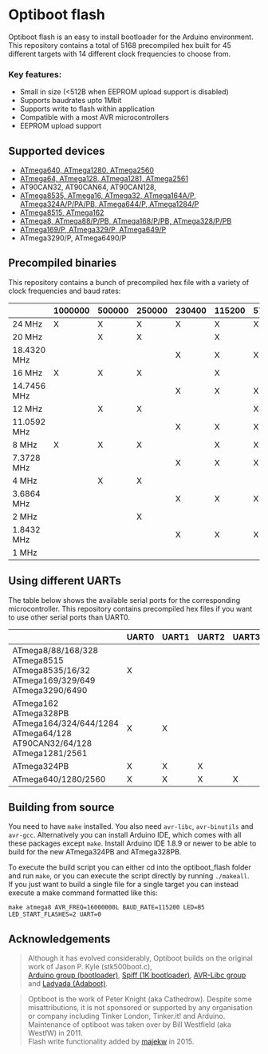 # Optiboot flash
Optiboot flash is an easy to install bootloader for the Arduino environment. 
This repository contains a total of 5168 precompiled hex built for 45 different targets with 14 different clock frequencies to choose from.


### Key features:
* Small in size (<512B when EEPROM upload support is disabled)
* Supports baudrates upto 1Mbit
* Supports write to flash within application
* Compatible with a most AVR microcontrollers
* EEPROM upload support 


## Supported devices
* [ATmega640, ATmega1280, ATmega2560](https://github.com/MCUdude/MegaCore)
* [ATmega64, ATmega128, ATmega1281, ATmega2561](https://github.com/MCUdude/MegaCore)
* AT90CAN32, AT90CAN64, AT90CAN128,
* [ATmega8535, ATmega16, ATmega32, ATmega164A/P, ATmega324A/P/PA/PB, ATmega644/P, ATmega1284/P](https://github.com/MCUdude/MightyCore)
* [ATmega8515, ATmega162](https://github.com/MCUdude/MajorCore)
* [ATmega8, ATmega88/P/PB, ATmega168/P/PB, ATmega328/P/PB](https://github.com/MCUdude/MiniCore)
* [ATmega169/P, ATmega329/P, ATmega649/P](https://github.com/MCUdude/ButterflyCore)
* ATmega3290/P, ATmega6490/P


## Precompiled binaries
This repository contains a bunch of precompiled hex file with a variety of clock frequencies and baud rates:

|             | 1000000 | 500000 | 250000 | 230400 | 115200 | 57600 | 38400 | 19200 | 9600 |
|-------------|---------|--------|--------|--------|--------|-------|-------|-------|------|
| 24 MHz      |  X      |  X     |  X     |  X     |  X     |  X    |  X    |  X    |      |
| 20 MHz      |         |  X     |  X     |        |  X     |       |       |  X    |      |
| 18.4320 MHz |         |        |        |  X     |  X     |  X    |  X    |  X    |  X   |
| 16 MHz      |  X      |  X     |  X     |        |  X     |       |  X    |  X    |  X   |
| 14.7456 MHz |         |        |        |  X     |  X     |  X    |  X    |  X    |  X   | 
| 12 MHz      |         |  X     |  X     |        |        |  X    |       |  X    |  X   |
| 11.0592 MHz |         |        |        |  X     |  X     |  X    |  X    |  X    |  X   | 
| 8 MHz       |  X      |  X     |  X     |        |  X     |  X    |  X    |  X    |  X   |
| 7.3728 MHz  |         |        |        |  X     |  X     |  X    |  X    |  X    |  X   | 
| 4 MHz       |         |  X     |  X     |        |        |       |       |  X    |  X   |
| 3.6864 MHz  |         |        |        |  X     |  X     |  X    |  X    |  X    |  X   | 
| 2 MHz       |         |        |  X     |        |        |       |       |  X    |  X   |
| 1.8432 MHz  |         |        |        |  X     |  X     |  X    |  X    |  X    |  X   | 
| 1 MHz       |         |        |        |        |        |       |       |       |  X   | 


## Using different UARTs
The table below shows the available serial ports for the corresponding microcontroller. This repository contains precompiled hex files if you want to use other serial ports than UART0.

|                                                                                                                          | UART0 | UART1 | UART2 | UART3 |
|--------------------------------------------------------------------------------------------------------------------------|-------|-------|-------|-------|
| ATmega8/88/168/328 <br/> ATmega8515 <br/> ATmega8535/16/32  <br/> ATmega169/329/649  <br/>ATmega3290/6490                | X     |       |       |       |
| ATmega162 <br/> ATmega328PB <br/> ATmega164/324/644/1284 <br/> ATmega64/128 <br/> AT90CAN32/64/128 <br/> ATmega1281/2561 | X     | X     |       |       |
| ATmega324PB                                                                                                              | X     | X     | X     |       |
| ATmega640/1280/2560                                                                                                      | X     | X     | X     | X     |


## Building from source
You need to have `make` installed. You also need `avr-libc`, `avr-binutils` and `avr-gcc`. Alternatively you can install Arduino IDE, which comes with all these packages except `make`.
Install Arduino IDE 1.8.9 or newer to be able to build for the new ATmega324PB and ATmega328PB.

To execute the build script you can either cd into the optiboot_flash folder and run `make`, or you can execute the script directly by running `./makeall`.  
If you just want to build a single file for a single target you can instead execute a make command formatted like this:

`make atmega8 AVR_FREQ=16000000L BAUD_RATE=115200 LED=B5 LED_START_FLASHES=2 UART=0`

## Acknowledgements

> Although it has evolved considerably, Optiboot builds on the original work of Jason P. Kyle (stk500boot.c), <br/>
[Arduino group (bootloader)](http://arduino.cc), [Spiff (1K bootloader)](http://spiffie.org/know/arduino_1k_bootloader/bootloader.shtml),
[AVR-Libc group](http://nongnu.org/avr-libc) and [Ladyada (Adaboot)](http://www.ladyada.net/library/arduino/bootloader.html).

> Optiboot is the work of Peter Knight (aka Cathedrow). Despite some misattributions, it is not sponsored or supported by any organisation or company including Tinker London, Tinker.it! and Arduino. <br/>
> Maintenance of optiboot was taken over by Bill Westfield (aka WestfW) in 2011. <br/>
> Flash write functionality added by [majekw](https://github.com/majekw/) in 2015.
